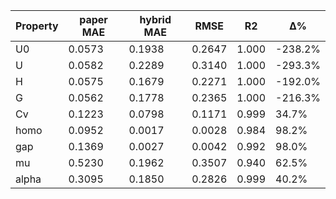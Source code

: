|Property|paper MAE|hybrid MAE|RMSE|R2|Δ%|
|---|---|---|---|---|---|
|U0|0.0573|0.1938|0.2647|1.000|-238.2%|
|U|0.0582|0.2289|0.3140|1.000|-293.3%|
|H|0.0575|0.1679|0.2271|1.000|-192.0%|
|G|0.0562|0.1778|0.2365|1.000|-216.3%|
|Cv|0.1223|0.0798|0.1171|0.999|34.7%|
|homo|0.0952|0.0017|0.0028|0.984|98.2%|
|gap|0.1369|0.0027|0.0042|0.992|98.0%|
|mu|0.5230|0.1962|0.3507|0.940|62.5%|
|alpha|0.3095|0.1850|0.2826|0.999|40.2%|